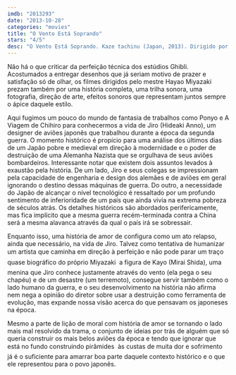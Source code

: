 ```yaml
---
imdb: "2013293"
date: "2013-10-28"
categories: "movies"
title: "O Vento Está Soprando"
stars: "4/5"
desc: "O Vento Está Soprando. Kaze tachinu (Japan, 2013). Dirigido por Hayao Miyazaki. Escrito por Hayao Miyazaki, Hayao Miyazaki, Mike Jones. Com Hideaki Anno, Hidetoshi Nishijima, Miori Takimoto, Masahiko Nishimura, Mansai Nomura, Jun Kunimura, Mirai Shida, Shinobu Ôtake, Morio Kazama."
---
```

Não há o que criticar da perfeição técnica dos estúdios Ghibli. Acostumados a entregar desenhos que já seriam motivo de prazer e satisfação só de olhar, os filmes dirigidos pelo mestre Hayao Miyazaki prezam também por uma história completa, uma trilha sonora, uma fotografia, direção de arte, efeitos sonoros que representam juntos sempre o ápice daquele estilo.

Aqui fugimos um pouco do mundo de fantasia de trabalhos como Ponyo e A Viagem de Chihiro para conhecermos a vida de Jiro (Hideaki Anno), um designer de aviões japonês que trabalhou durante a época da segunda guerra. O momento histórico é propício para uma análise dos últimos dias de um Japão pobre e medieval em direção à modernidade e o poder de destruição de uma Alemanha Nazista que se orgulhava de seus aviões bombardeiros. Interessante notar que existem dois assuntos levados à exaustão pela história. De um lado, Jiro e seus colegas se impressionam pela capacidade de engenharia e design dos alemães e de aviões em geral ignorando o destino dessas máquinas de guerra. Do outro, a necessidade do Japão de alcançar o nível tecnológico é ressaltado por um profundo sentimento de inferioridade de um país que ainda vivia na extrema pobreza de séculos atrás. Os detalhes históricos são abordados perifericamente, mas fica implícito que a mesma guerra recém-terminada contra a China será a mesma alavanca através da qual o país irá se sobressair.

Enquanto isso, uma história de amor de configura como um ato relapso, ainda que necessário, na vida de Jiro. Talvez como tentativa de humanizar um artista que caminha em direção à perfeição e não pode parar  um traço quase biográfico do próprio Miyazaki  a figura de Kayo (Mirai Shida), uma menina que Jiro conhece justamente através do vento (ela pega o seu chapéu) e de um desastre (um terremoto), consegue servir também como o lado humano da guerra, e o seu desenvolvimento na história não afirma nem nega a opinião do diretor sobre usar a destruição como ferramenta de evolução, mas expande nossa visão acerca do que pensavam os japoneses na época.

Mesmo a parte de lição de moral com história de amor se tornando o lado mais mal resolvido da trama, o conjunto de ideias por trás de alguém que só queria construir os mais belos aviões da época e tendo que ignorar que está no fundo construindo pirâmides  às custas de muita dor e sofrimento  já é o suficiente para amarrar boa parte daquele contexto histórico e o que ele representou para o povo japonês.


